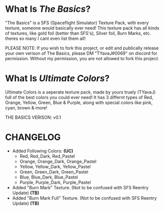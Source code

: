 # What Is *The Basics*?
"The Basics" is a SFS (Spaceflight Simulator) Texture Pack, with every texture, someone would basically ever need!
This texture pack has all kinds of textures, like gold foil (better than SFS's), Silver foil, Burn Marks, etc. 
theres so many I cant even list them all!

PLEASE NOTE: If you wish to fork this project, or edit and publically release your own verison of The Basics,
please DM "TYavaJ#0069" on discord for permission. Without my permission, you are not allowed to fork this project.

# What Is *Ultimate Colors*?

Ultimate Colors is a seperate texture pack, made by yours truely (TYavaJ) full of the best colors
you could ever need! It has 3 differnt types of Red, Orange, Yellow, Green, Blue & Purple, along with
special colors like pink, cyan, brown & more!

THE BASICS VERISON: v0.1
# CHANGELOG
- Added Following Colors: **(UC)**
  - Red, Red_Dark, Red_Pastel
  - Orange, Orange_Dark, Orange_Pastel
  - Yellow, Yellow_Dark, Yellow_Pastel
  - Green, Green_Dark, Green_Pastel
  - Blue, Blue_Dark, Blue_Pastel
  - Purple, Purple_Dark, Purple_Pastel
- Added "Burn Mark" Texture. (Not to be confused with SFS Reentry Update) **(TB)**
- Added "Burn Mark Full" Texture. (Not to be confused with SFS Reentry Update) **(TB)**
